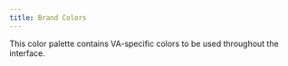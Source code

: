 ```yaml
---
title: Brand Colors
---
```


This color palette contains VA-specific colors to be used throughout the interface.
